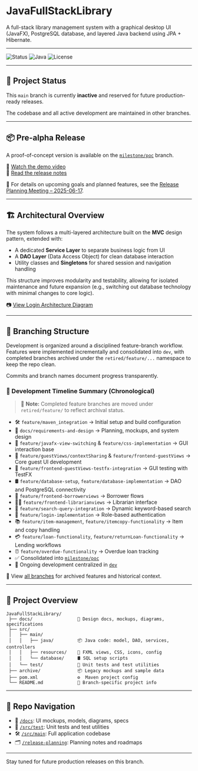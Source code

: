 # JavaFullStackLibrary

A full-stack library management system with a graphical desktop UI (JavaFX), PostgreSQL database, and layered Java backend using JPA + Hibernate.

---

![Status](https://img.shields.io/badge/status-pre--alpha-yellow)
![Java](https://img.shields.io/badge/java-21-blue)
![License](https://img.shields.io/github/license/MartinTCode/JavaFullStackLibrary)

---

## 📌 Project Status

This `main` branch is currently **inactive** and reserved for future production-ready releases.

The codebase and all active development are maintained in other branches.

---

## 📦 Pre-alpha Release

A proof-of-concept version is available on the [`milestone/poc`](../../tree/milestone/poc) branch.

🎥 [Watch the demo video](https://github.com/MartinTCode/JavaFullStackLibrary/releases/download/v0.1.0-prealpha/javafullstacklibrary_demo_compressed.mp4)  
📄 [Read the release notes](../../releases/tag/v0.1.0-prealpha)

🧭 For details on upcoming goals and planned features, see the [Release Planning Meeting – 2025-06-17](https://github.com/MartinTCode/JavaFullStackLibrary/blob/dev/docs/release-planning/RELEASE_MEETING_2025-06-17.md).


---

## 🏗️ Architectural Overview

The system follows a multi-layered architecture built on the **MVC** design pattern, extended with:

- A dedicated **Service Layer** to separate business logic from UI
- A **DAO Layer** (Data Access Object) for clean database interaction
- Utility classes and **Singletons** for shared session and navigation handling

This structure improves modularity and testability, allowing for isolated maintenance and future expansion (e.g., switching out database technology with minimal changes to core logic).

📷 [View Login Architecture Diagram](https://github.com/MartinTCode/JavaFullStackLibrary/blob/dev/docs/plantuml/output_pngs/UserLoginClassDiagram.png)

---

## 🌱 Branching Structure

Development is organized around a disciplined feature-branch workflow. Features were implemented incrementally and consolidated into `dev`, with completed branches archived under the `retired/feature/...` namespace to keep the repo clean.

Commits and branch names document progress transparently.

### 🏁 Development Timeline Summary (Chronological)

> 📁 **Note:** Completed feature branches are moved under `retired/feature/` to reflect archival status.

- 🛠️ `feature/maven_integration` → Initial setup and build configuration
- 📐 `docs/requirements-and-design` → Planning, mockups, and system design
- 🧩 `feature/javafx-view-switching` & `feature/css-implementation` → GUI interaction base
- 🎯 `feature/guestViews/contextSharing` & `feature/frontend-guestViews` → Core guest UI development
- 🧪 `feature/frontend-guestViews-testfx-integration` → GUI testing with TestFX
- 🛢️ `feature/database-setup`, `feature/database-implementation` → DAO and PostgreSQL connectivity
- 🔁 `feature/frontend-borrowerviews` → Borrower flows 
- 👩‍🏫 `feature/frontend-librarianviews` → Librarian interface
- 🔎 `feature/search-query-integration` → Dynamic keyword-based search
- 🔐 `feature/login-implementation` → Role-based authentication
- 📚 `feature/item-management`, `feature/itemcopy-functionality` → Item and copy handling
- 💳 `feature/loan-functionality`, `feature/returnLoan-functionality` → Lending workflows
- ⏰ `feature/overdue-functionality` → Overdue loan tracking
- ✅ Consolidated into [`milestone/poc`](../../tree/milestone/poc)
- 🚧 Ongoing development centralized in [`dev`](../../tree/dev)

📂 View [all branches](../../branches) for archived features and historical context.

---

## 🧭 Project Overview

```
JavaFullStackLibrary/
 ├── docs/                 📁 Design docs, mockups, diagrams, specifications
 ├── src/
 │   ├── main/
 │   │   ├── java/         📦 Java code: model, DAO, services, controllers
 │   │   ├── resources/    🎨 FXML views, CSS, icons, config
 │   │   └── database/     🛢️ SQL setup scripts
 │   └── test/             🧪 Unit tests and test utilities
 ├── archive/              📦 Legacy mockups and sample data
 ├── pom.xml               ⚙️  Maven project config
 └── README.md             📘 Branch-specific project info
```

---

## 📂 Repo Navigation

- 📁 [`/docs`](../../tree/milestone/poc/docs): UI mockups, models, diagrams, specs
- 🧪 [`/src/test`](../../tree/milestone/poc/src/test): Unit tests and test utilities
- 🛠️ [`/src/main`](../../tree/milestone/poc/src/main): Full application codebase
- 🗂️ [`/release-planning`](../../tree/milestone/poc/release-planning): Planning notes and roadmaps

---

Stay tuned for future production releases on this branch.
